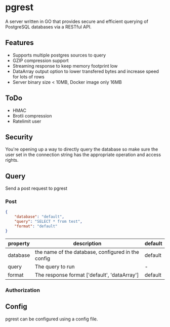 # pgrest

A server written in GO that provides secure and efficient querying of PostgreSQL databases via a RESTful API.

## Features

- Supports multiple postgres sources to query
- GZIP compression support
- Streaming response to keep memory footprint low
- DataArray output option to lower transfered bytes and increase speed for lots of rows
- Server binary size < 10MB, Docker image only 16MB

## ToDo

- HMAC
- Brotli compression
- Ratelimit user

## Security

You're opening up a way to directly query the database so make sure the user set in the connection string has the appropriate operation and access rights.

## Query

Send a post request to pgrest

### Post

```json
{
    "database": "default",
    "query": "SELECT * from test",
    "format": "default"
}
```

|property|description|default|
|-|-|-|
|database|the name of the database, configured in the config|default|
|query|The query to run|-|
|format|The response format ['default', 'dataArray']|default|

### Authorization

## Config

pgrest can be configured using a config file.
